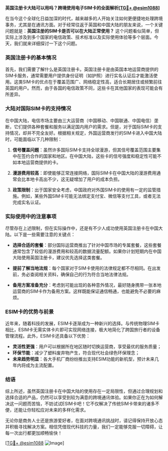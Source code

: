 **英国注册卡大陆可以用吗？跨境使用电子SIM卡的全面解析[[TG💪+ @esim1088](https://t.me/s/esim1088)]**

在当今这个全球化日益加深的时代，越来越多的人开始关注如何更便捷地处理跨境事务，尤其是在通讯方面。对于经常往返于英国和中国大陆的朋友来说，一个关键问题就是：**英国注册的SIM卡是否可以在大陆正常使用？** 这个问题看似简单，但实际上涉及到多个国家的电信政策、技术标准以及实际使用体验等多个层面。今天，我们就来详细探讨一下这个问题。

### 英国注册卡的基本情况

首先，我们需要了解什么是英国注册卡。英国注册卡是由英国本地运营商提供的SIM卡服务，通常需要用户提供身份证明（如护照）进行实名认证后才能激活使用。这类SIM卡的优点在于覆盖范围广、网络稳定性高，适合长期居住或频繁前往英国的用户。然而，由于各国的电信政策不同，这些卡在其他国家的表现可能会有所差异。

### 大陆对国际SIM卡的支持情况

在中国大陆，电信市场主要由三大运营商（中国移动、中国联通、中国电信）垄断，它们提供各种套餐和服务以满足国内用户的需求。但是，对于国际SIM卡的支持情况，却并不完全友好。根据相关规定，外国运营商发行的SIM卡进入中国大陆时，可能面临以下几种限制：

1. **信号覆盖问题**：虽然许多国际SIM卡支持全球漫游，但其信号覆盖范围主要集中在签约合作的国家和地区。在中国大陆，这些卡的信号强度和稳定性可能不如本地运营商提供的卡。
   
2. **漫游费用较高**：即使能够正常连接网络，国际SIM卡在中国大陆的漫游费用通常会比本地卡高出不少，这无疑增加了用户的成本负担。

3. **政策限制**：出于国家安全考虑，中国政府对外国SIM卡的使用有一定的监管措施。例如，某些外国SIM卡可能无法绑定支付宝、微信等支付工具，或者无法完成实名认证。

### 实际使用中的注意事项

尽管存在上述限制，但在实际操作中，还是有不少人成功使用英国注册卡在中国大陆。以下是一些需要注意的关键点：

- **选择合适的套餐**：部分国际运营商推出了针对中国市场的专属套餐，这些套餐通常包含了较低的漫游费用和较高的数据流量配额。如果你计划短期内在中国大陆使用英国注册卡，建议优先选择这类套餐。
  
- **提前了解当地法规**：每个国家对于SIM卡使用的法律规定都不尽相同。在出发前，务必查阅相关资料，确保自己的行为符合当地法律法规。

- **备用方案准备充分**：考虑到可能出现的各种意外情况，最好随身携带一张本地运营商的SIM卡作为备用方案。这样既能保证通信畅通，也能避免不必要的麻烦。

### ESIM卡的优势与前景

近年来，随着科技的发展，ESIM卡逐渐成为一种新兴的选择。与传统物理SIM卡相比，ESIM卡无需实体卡片即可实现网络连接，极大地简化了跨国旅行者的设备管理流程。此外，ESIM卡还具备以下优势：

- **灵活性更强**：用户可以根据所在地区随时切换运营商，享受最优的服务质量；
- **环保节能**：减少了塑料废弃物产生，符合现代社会绿色环保理念；
- **未来趋势明显**：各大手机厂商纷纷推出支持ESIM功能的新机型，预计未来几年内将成为主流配置。

### 结语

综上所述，虽然英国注册卡在中国大陆的使用存在一定局限性，但通过合理规划和选择合适的产品，仍然可以享受到较为满意的跨境通讯体验。如果你正在为如何解决这一问题而苦恼，不妨试试ESIM卡吧！它不仅解决了传统SIM卡带来的诸多不便，还能让你轻松应对未来的多样化需求。

无论你是商务人士还是旅游爱好者，在面对跨境通讯挑战时，请记得保持开放心态并积极寻找解决方案。相信凭借现代科技的力量，我们一定能够克服一切障碍，让每一次出行都更加顺畅愉快！

[[TG💪+ @esim1088](https://t.me/s/esim1088) ![Image](https://i.postimg.cc/4NQfJmqS/Snipaste-2025-05-13-00-14-12.png)]